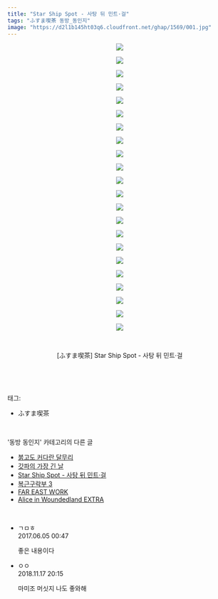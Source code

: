 ```yaml
---
title: "Star Ship Spot - 사탕 뒤 민트·걸"
tags: "ふすま喫茶 동방_동인지"
image: "https://d2l1b145ht03q6.cloudfront.net/ghap/1569/001.jpg"
---
```

<div class="article">
<p style="text-align: center; clear: none; float: none;"><img src="{{ site.imgserver1 }}/ghap/1569/001.jpg"/></p>
<p style="text-align: center; clear: none; float: none;"><img src="{{ site.imgserver1 }}/ghap/1569/002.jpg"/></p>
<p style="text-align: center; clear: none; float: none;"><img src="{{ site.imgserver1 }}/ghap/1569/003.jpg"/></p>
<p style="text-align: center; clear: none; float: none;"><img src="{{ site.imgserver1 }}/ghap/1569/004.jpg"/></p>
<p style="text-align: center; clear: none; float: none;"><img src="{{ site.imgserver1 }}/ghap/1569/005.jpg"/></p>
<p style="text-align: center; clear: none; float: none;"><img src="{{ site.imgserver1 }}/ghap/1569/006.jpg"/></p>
<p style="text-align: center; clear: none; float: none;"><img src="{{ site.imgserver1 }}/ghap/1569/007.jpg"/></p>
<p style="text-align: center; clear: none; float: none;"><img src="{{ site.imgserver1 }}/ghap/1569/008.jpg"/></p>
<p style="text-align: center; clear: none; float: none;"><img src="{{ site.imgserver1 }}/ghap/1569/009.jpg"/></p>
<p style="text-align: center; clear: none; float: none;"><img src="{{ site.imgserver1 }}/ghap/1569/010.jpg"/></p>
<p style="text-align: center; clear: none; float: none;"><img src="{{ site.imgserver1 }}/ghap/1569/011.jpg"/></p>
<p style="text-align: center; clear: none; float: none;"><img src="{{ site.imgserver1 }}/ghap/1569/012.jpg"/></p>
<p style="text-align: center; clear: none; float: none;"><img src="{{ site.imgserver1 }}/ghap/1569/013.jpg"/></p>
<p style="text-align: center; clear: none; float: none;"><img src="{{ site.imgserver1 }}/ghap/1569/014.jpg"/></p>
<p style="text-align: center; clear: none; float: none;"><img src="{{ site.imgserver1 }}/ghap/1569/015.jpg"/></p>
<p style="text-align: center; clear: none; float: none;"><img src="{{ site.imgserver1 }}/ghap/1569/016.jpg"/></p>
<p style="text-align: center; clear: none; float: none;"><img src="{{ site.imgserver1 }}/ghap/1569/017.jpg"/></p>
<p style="text-align: center; clear: none; float: none;"><img src="{{ site.imgserver1 }}/ghap/1569/018.jpg"/></p>
<p style="text-align: center; clear: none; float: none;"><img src="{{ site.imgserver1 }}/ghap/1569/019.jpg"/></p>
<p style="text-align: center; clear: none; float: none;"><img src="{{ site.imgserver1 }}/ghap/1569/020.jpg"/></p>
<p style="text-align: center; clear: none; float: none;"><img src="{{ site.imgserver1 }}/ghap/1569/021.jpg"/></p>
<p style="text-align: center; clear: none; float: none;"><img src="{{ site.imgserver1 }}/ghap/1569/022.jpg"/></p>
<p style="text-align: center; clear: none; float: none;"><br/></p>
<p style="text-align: center; clear: none; float: none;">[ふすま喫茶] Star Ship Spot - 사탕 뒤 민트·걸</p>
<p><br/></p>
</div><br/>
<div class="tagTrail">
<p>태그: </p>
<ul>
<li>ふすま喫茶</li>
</ul>
</div><br/>
<div class="another">
<p>'동방 동인지' 카테고리의 다른 글</p>
<ul>
<li><a href="/ghap_1571">붉고도 커다란 달무리</a></li>
<li><a href="/ghap_1570">갓파의 가장 긴 날</a></li>
<li><a href="/ghap_1569">Star Ship Spot - 사탕 뒤 민트·걸</a></li>
<li><a href="/ghap_1568">복근구락부 3</a></li>
<li><a href="/ghap_1567">FAR EAST WORK</a></li>
<li><a href="/ghap_1566">Alice in Woundedland EXTRA</a></li>
</ul>
</div><br/>
<div class="cb_module cb_fluid">
<div class="cb_wrt cb_profile">
<div class="comment">
<ul>
<li class="cb_thumb_off" id="comment15006114">
<div class="cb_comment_area">
<div class="cb_info_area">
<div class="cb_section">
<span class="cb_nick_name">ㄱㅁㅎ</span>
</div>
<div class="cb_section">
<span class="cb_date">2017.06.05 00:47 </span>
</div>
</div>
<div class="cb_dsc_comment">
<p class="cb_dsc">
											좋은 내용이다
										</p>
</div>
</div></li>
<li class="cb_thumb_off" id="comment15374473">
<div class="cb_comment_area">
<div class="cb_info_area">
<div class="cb_section">
<span class="cb_nick_name">ㅇㅇ</span>
</div>
<div class="cb_section">
<span class="cb_date">2018.11.17 20:15 </span>
</div>
</div>
<div class="cb_dsc_comment">
<p class="cb_dsc">
											마미조 머싯지 나도 좋와해
										</p>
</div>
</div></li>
</ul>
</div>
</div><!-- commentList close -->
</div><br/>
